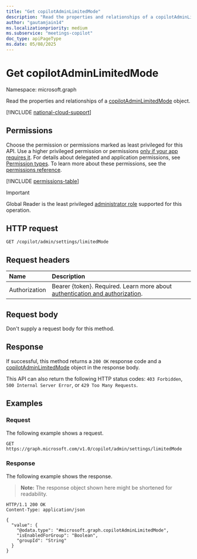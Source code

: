```yaml
---
title: "Get copilotAdminLimitedMode"
description: "Read the properties and relationships of a copilotAdminLimitedMode object."
author: "gautamjain14"
ms.localizationpriority: medium
ms.subservice: "meetings-copilot"
doc_type: apiPageType
ms.date: 05/08/2025
---
```


# Get copilotAdminLimitedMode

Namespace: microsoft.graph

Read the properties and relationships of a [copilotAdminLimitedMode](../resources/copilotadminlimitedmode.md) object.

[!INCLUDE [national-cloud-support](../../includes/global-only.md)]

## Permissions

Choose the permission or permissions marked as least privileged for this API. Use a higher privileged permission or permissions [only if your app requires it](/graph/permissions-overview#best-practices-for-using-microsoft-graph-permissions). For details about delegated and application permissions, see [Permission types](/graph/permissions-overview#permission-types). To learn more about these permissions, see the [permissions reference](/graph/permissions-reference).

<!-- {
  "blockType": "permissions",
  "name": "copilotadminlimitedmode-get-permissions"
}
-->

<!-- { "blockType": "permissions", "name": "copilotadminlimitedmode_get" } -->
[!INCLUDE [permissions-table](../includes/permissions/copilotadminlimitedmode-get-permissions.md)]

> [!IMPORTANT]
> Global Reader is the least privileged [administrator role](/entra/identity/role-based-access-control/permissions-reference?toc=%2Fgraph%2Ftoc.json) supported for this operation.

## HTTP request

<!-- {
  "blockType": "ignored"
}
-->
``` http
GET /copilot/admin/settings/limitedMode
```

## Request headers

|Name|Description|
|:---|:---|
|Authorization|Bearer {token}. Required. Learn more about [authentication and authorization](/graph/auth/auth-concepts).|

## Request body

Don't supply a request body for this method.

## Response

If successful, this method returns a `200 OK` response code and a [copilotAdminLimitedMode](../resources/copilotadminlimitedmode.md) object in the response body.

This API can also return the following HTTP status codes: `403 Forbidden`, `500 Internal Server Error`, or `429 Too Many Requests`.

## Examples

### Request

The following example shows a request.
<!-- {
  "blockType": "request",
  "name": "get_copilotadminlimitedmode"
}
-->
``` http
GET https://graph.microsoft.com/v1.0/copilot/admin/settings/limitedMode
```

### Response

The following example shows the response.
>**Note:** The response object shown here might be shortened for readability.
<!-- {
  "blockType": "response",
  "truncated": true,
  "@odata.type": "microsoft.graph.copilotAdminLimitedMode"
}
-->
``` http
HTTP/1.1 200 OK
Content-Type: application/json

{
  "value": {
    "@odata.type": "#microsoft.graph.copilotAdminLimitedMode",
    "isEnabledForGroup": "Boolean",
    "groupId": "String"
  }
}
```

